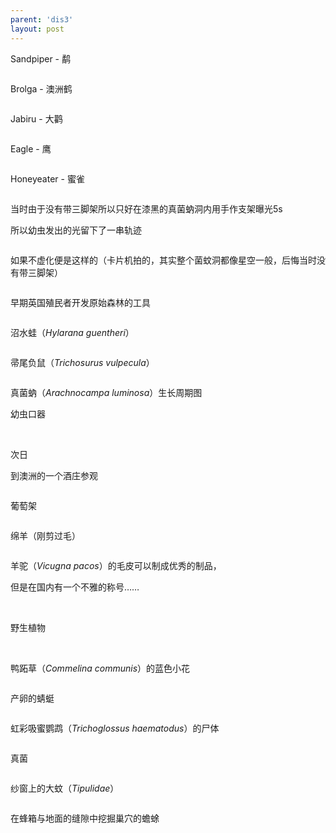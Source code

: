 ```yaml
---
parent: 'dis3'
layout: post
---
```


Sandpiper - 鹬

<img class='disc' data-src='https://lykoseremos.github.io/gmalb-01/dis3/371.jpg'>

Brolga - 澳洲鹤

<img class='disc' data-src='https://lykoseremos.github.io/gmalb-01/dis3/372.jpg'>

Jabiru - 大鹳

<img class='disc' data-src='https://lykoseremos.github.io/gmalb-01/dis3/373.jpg'>

Eagle - 鹰

<img class='disc' data-src='https://lykoseremos.github.io/gmalb-01/dis3/374.jpg'>

Honeyeater - 蜜雀

<img class='disc' data-src='https://lykoseremos.github.io/gmalb-01/dis3/375.jpg'>

当时由于没有带三脚架所以只好在漆黑的真菌蚋洞内用手作支架曝光5s


所以幼虫发出的光留下了一串轨迹

<img class='disc' data-src='https://lykoseremos.github.io/gmalb-01/dis3/376.jpg'>

如果不虚化便是这样的（卡片机拍的，其实整个菌蚊洞都像星空一般，后悔当时没有带三脚架）

<img class='disc' data-src='https://lykoseremos.github.io/gmalb-01/dis3/377.jpg'>

早期英国殖民者开发原始森林的工具

<img class='disc' data-src='https://lykoseremos.github.io/gmalb-01/dis3/378.jpg'>

沼水蛙（<i>Hylarana guentheri</i>）

<img class='disc' data-src='https://lykoseremos.github.io/gmalb-01/dis3/380.jpg'>

帚尾负鼠（<i>Trichosurus vulpecula</i>）

<img class='disc' data-src='https://lykoseremos.github.io/gmalb-01/dis3/381.jpg'>

真菌蚋（<i>Arachnocampa luminosa</i>）生长周期图


幼虫口器

<img class='disc' data-src='https://lykoseremos.github.io/gmalb-01/dis3/382.jpg'>

<img class='disc' data-src='https://lykoseremos.github.io/gmalb-01/dis3/383.jpg'>

<img class='disc' data-src='https://lykoseremos.github.io/gmalb-01/dis3/384.jpg'>

<img class='disc' data-src='https://lykoseremos.github.io/gmalb-01/dis3/385.jpg'>

<img class='disc' data-src='https://lykoseremos.github.io/gmalb-01/dis3/386.jpg'>

<img class='disc' data-src='https://lykoseremos.github.io/gmalb-01/dis3/387.jpg'>

次日


到澳洲的一个酒庄参观

<img class='disc' data-src='https://lykoseremos.github.io/gmalb-01/dis3/388.jpg'>

葡萄架

<img class='disc' data-src='https://lykoseremos.github.io/gmalb-01/dis3/389.jpg'>

绵羊（刚剪过毛）

<img class='disc' data-src='https://lykoseremos.github.io/gmalb-01/dis3/390.jpg'>

羊驼（<i>Vicugna pacos</i>）的毛皮可以制成优秀的制品，

但是在国内有一个不雅的称号……

<img class='disc' data-src='https://lykoseremos.github.io/gmalb-01/dis3/391.jpg'>

<img class='disc' data-src='https://lykoseremos.github.io/gmalb-01/dis3/394.jpg'>

<img class='disc' data-src='https://lykoseremos.github.io/gmalb-01/dis3/395.jpg'>

<img class='disc' data-src='https://lykoseremos.github.io/gmalb-01/dis3/396.jpg'>

<img class='disc' data-src='https://lykoseremos.github.io/gmalb-01/dis3/400.jpg'>

<img class='disc' data-src='https://lykoseremos.github.io/gmalb-01/dis3/408.jpg'>

野生植物

<img class='disc' data-src='https://lykoseremos.github.io/gmalb-01/dis3/392.jpg'>

<img class='disc' data-src='https://lykoseremos.github.io/gmalb-01/dis3/393.jpg'>

鸭跖草（<i>Commelina communis</i>）的蓝色小花

<img class='disc' data-src='https://lykoseremos.github.io/gmalb-01/dis3/397.jpg'>

产卵的蜻蜓

<img class='disc' data-src='https://lykoseremos.github.io/gmalb-01/dis3/398.jpg'>

虹彩吸蜜鹦鹉（<i>Trichoglossus haematodus</i>）的尸体

<img class='disc' data-src='https://lykoseremos.github.io/gmalb-01/dis3/399.jpg'>

真菌

<img class='disc' data-src='https://lykoseremos.github.io/gmalb-01/dis3/402.jpg'>


纱窗上的大蚊（<i>Tipulidae</i>）

<img class='disc' data-src='https://lykoseremos.github.io/gmalb-01/dis3/401.jpg'>

在蜂箱与地面的缝隙中挖掘巢穴的蟾蜍

<img class='disc' data-src='https://lykoseremos.github.io/gmalb-01/dis3/403.jpg'>
